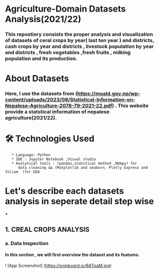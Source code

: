 # Agriculture-Domain Datasets Analysis(2021/22)
### This repostiory consists the proper analysis and visualization of  datasets of ceral crops by year( last ten year )  and districts, cash crops by year and districts , livestock population by year and districts , fresh vegetables ,fresh fruits , milking population and its production.


# About Datasets
### Here, I use the datasets from (https://moald.gov.np/wp-content/uploads/2023/08/Statistical-Information-on-Nepalese-Agriculture-2078-79-2021-22.pdf) . This website provide a statstical information of nepalese agriculture(2021/22).




# 🛠 Technologies Used
       * Language: Python
       * IDE : Jupyter Notebook ,Visual studio
       * Analytical tools : (pandas,statstical method ,NUmpy) for
          data cleaning && (Matplotlib and seaborn, Plotly Express and folium  )for EDA


 # Let's describe each datasets analysis  in seperate detail step wise .

 ## 1. CREAL CROPS ANALYSIS
### a. Data Inspection 
 #### In this section , we will first overview the dataset and its features.


 ! [App
Screenshot] (https://snipboard.io/8ATpaM.jpg)

 
       
